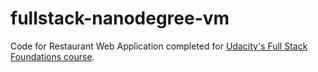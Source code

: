fullstack-nanodegree-vm
=============

Code for Restaurant Web Application completed for [Udacity's Full Stack Foundations course](https://www.udacity.com/course/full-stack-foundations--ud088).
